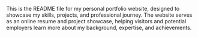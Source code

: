 This is the README file for my personal portfolio website, designed to showcase my skills, projects, and professional journey. The website serves as an online resume and project showcase, helping visitors and potential employers learn more about my background, expertise, and achievements.

